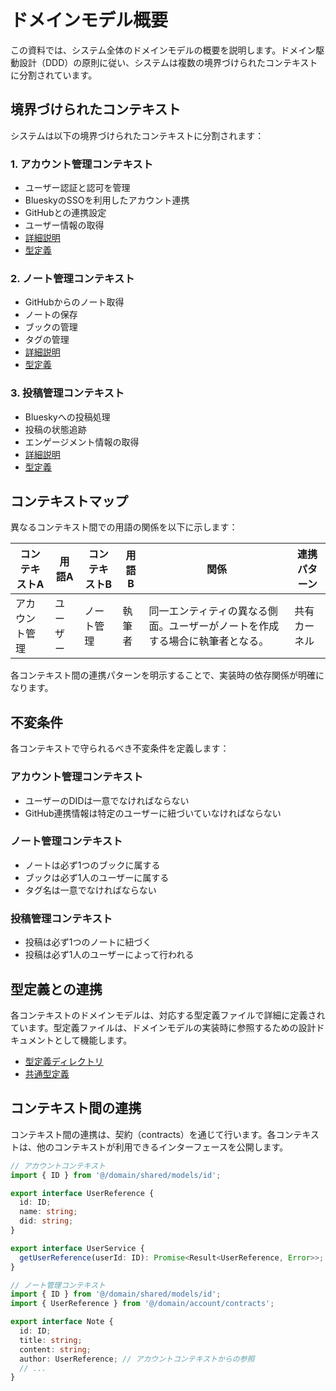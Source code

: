 # ドメインモデル概要

この資料では、システム全体のドメインモデルの概要を説明します。ドメイン駆動設計（DDD）の原則に従い、システムは複数の境界づけられたコンテキストに分割されています。

## 境界づけられたコンテキスト

システムは以下の境界づけられたコンテキストに分割されます：

### 1. アカウント管理コンテキスト

- ユーザー認証と認可を管理
- BlueskyのSSOを利用したアカウント連携
- GitHubとの連携設定
- ユーザー情報の取得
- [詳細説明](./account.md)
- [型定義](../domain-types/account.md)

### 2. ノート管理コンテキスト

- GitHubからのノート取得
- ノートの保存
- ブックの管理
- タグの管理
- [詳細説明](./note.md)
- [型定義](../domain-types/note.md)

### 3. 投稿管理コンテキスト

- Blueskyへの投稿処理
- 投稿の状態追跡
- エンゲージメント情報の取得
- [詳細説明](./post.md)
- [型定義](../domain-types/post.md)

## コンテキストマップ

異なるコンテキスト間での用語の関係を以下に示します：

| コンテキストA | 用語A | コンテキストB | 用語B | 関係 | 連携パターン |
|--------------|-------|--------------|-------|------|------------|
| アカウント管理 | ユーザー | ノート管理 | 執筆者 | 同一エンティティの異なる側面。ユーザーがノートを作成する場合に執筆者となる。 | 共有カーネル |

各コンテキスト間の連携パターンを明示することで、実装時の依存関係が明確になります。

## 不変条件

各コンテキストで守られるべき不変条件を定義します：

### アカウント管理コンテキスト

- ユーザーのDIDは一意でなければならない
- GitHub連携情報は特定のユーザーに紐づいていなければならない

### ノート管理コンテキスト

- ノートは必ず1つのブックに属する
- ブックは必ず1人のユーザーに属する
- タグ名は一意でなければならない

### 投稿管理コンテキスト

- 投稿は必ず1つのノートに紐づく
- 投稿は必ず1人のユーザーによって行われる

## 型定義との連携

各コンテキストのドメインモデルは、対応する型定義ファイルで詳細に定義されています。型定義ファイルは、ドメインモデルの実装時に参照するための設計ドキュメントとして機能します。 

- [型定義ディレクトリ](../domain-types)
- [共通型定義](../domain-types/common.md)

## コンテキスト間の連携

コンテキスト間の連携は、契約（contracts）を通じて行います。各コンテキストは、他のコンテキストが利用できるインターフェースを公開します。

```typescript
// アカウントコンテキスト
import { ID } from '@/domain/shared/models/id';

export interface UserReference {
  id: ID;
  name: string;
  did: string;
}

export interface UserService {
  getUserReference(userId: ID): Promise<Result<UserReference, Error>>;
}

// ノート管理コンテキスト
import { ID } from '@/domain/shared/models/id';
import { UserReference } from '@/domain/account/contracts';

export interface Note {
  id: ID;
  title: string;
  content: string;
  author: UserReference; // アカウントコンテキストからの参照
  // ...
}
```
